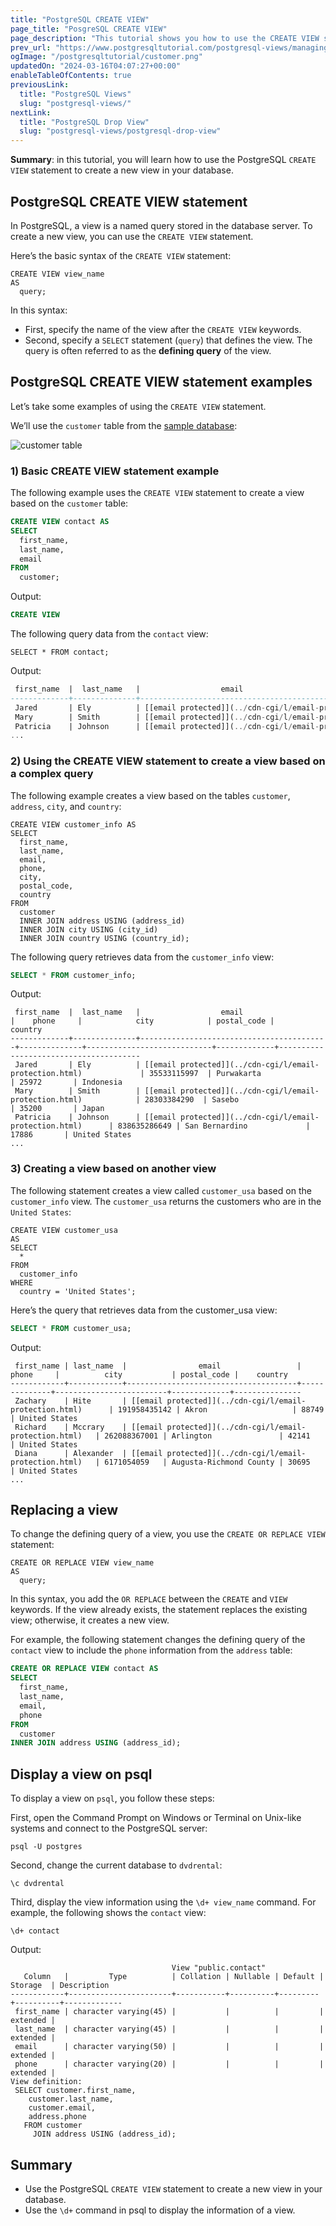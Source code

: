 ```yaml
---
title: "PostgreSQL CREATE VIEW"
page_title: "PosgreSQL CREATE VIEW"
page_description: "This tutorial shows you how to use the CREATE VIEW statement to create a new view in your database."
prev_url: "https://www.postgresqltutorial.com/postgresql-views/managing-postgresql-views/"
ogImage: "/postgresqltutorial/customer.png"
updatedOn: "2024-03-16T04:07:27+00:00"
enableTableOfContents: true
previousLink: 
  title: "PostgreSQL Views"
  slug: "postgresql-views/"
nextLink: 
  title: "PostgreSQL Drop View"
  slug: "postgresql-views/postgresql-drop-view"
---
```





**Summary**: in this tutorial, you will learn how to use the PostgreSQL `CREATE VIEW` statement to create a new view in your database.


## PostgreSQL CREATE VIEW statement

In PostgreSQL, a view is a named query stored in the database server. To create a new view, you can use the `CREATE VIEW` statement.

Here’s the basic syntax of the `CREATE VIEW` statement:


```phpsql
CREATE VIEW view_name 
AS 
  query;
```
In this syntax:

* First, specify the name of the view after the `CREATE VIEW` keywords.
* Second, specify a `SELECT` statement (`query`) that defines the view. The query is often referred to as the **defining query** of the view.


## PostgreSQL CREATE VIEW statement examples

Let’s take some examples of using the `CREATE VIEW` statement.

We’ll use the `customer` table from the [sample database](../postgresql-getting-started/postgresql-sample-database):

![customer table](/postgresqltutorial/customer.png)
### 1\) Basic CREATE VIEW statement example

The following example uses the `CREATE VIEW` statement to create a view based on the `customer` table:


```sql
CREATE VIEW contact AS 
SELECT 
  first_name, 
  last_name, 
  email 
FROM 
  customer;
```
Output:


```sql
CREATE VIEW
```
The following query data from the `contact` view:


```
SELECT * FROM contact;
```
Output:


```sql
 first_name  |  last_name   |                  email
-------------+--------------+------------------------------------------
 Jared       | Ely          | [[email protected]](../cdn-cgi/l/email-protection.html)
 Mary        | Smith        | [[email protected]](../cdn-cgi/l/email-protection.html)
 Patricia    | Johnson      | [[email protected]](../cdn-cgi/l/email-protection.html)
...
```

### 2\) Using the CREATE VIEW statement to create a view based on a complex query

The following example creates a view based on the tables `customer`, `address`, `city`, and `country`:


```
CREATE VIEW customer_info AS 
SELECT 
  first_name, 
  last_name, 
  email, 
  phone, 
  city, 
  postal_code,
  country
FROM 
  customer 
  INNER JOIN address USING (address_id) 
  INNER JOIN city USING (city_id) 
  INNER JOIN country USING (country_id);
```
The following query retrieves data from the `customer_info` view:


```sql
SELECT * FROM customer_info;
```
Output:


```
 first_name  |  last_name   |                  email                   |    phone     |            city            | postal_code |                country
-------------+--------------+------------------------------------------+--------------+----------------------------+-------------+---------------------------------------
 Jared       | Ely          | [[email protected]](../cdn-cgi/l/email-protection.html)             | 35533115997  | Purwakarta                 | 25972       | Indonesia
 Mary        | Smith        | [[email protected]](../cdn-cgi/l/email-protection.html)            | 28303384290  | Sasebo                     | 35200       | Japan
 Patricia    | Johnson      | [[email protected]](../cdn-cgi/l/email-protection.html)      | 838635286649 | San Bernardino             | 17886       | United States
...
```

### 3\) Creating a view based on another view

The following statement creates a view called `customer_usa` based on the `customer_info` view. The `customer_usa` returns the customers who are in the `United States`:


```
CREATE VIEW customer_usa 
AS 
SELECT 
  * 
FROM 
  customer_info 
WHERE 
  country = 'United States';
```
Here’s the query that retrieves data from the customer\_usa view:


```sql
SELECT * FROM customer_usa;
```
Output:


```
 first_name | last_name  |                email                 |    phone     |          city           | postal_code |    country
------------+------------+--------------------------------------+--------------+-------------------------+-------------+---------------
 Zachary    | Hite       | [[email protected]](../cdn-cgi/l/email-protection.html)      | 191958435142 | Akron                   | 88749       | United States
 Richard    | Mccrary    | [[email protected]](../cdn-cgi/l/email-protection.html)   | 262088367001 | Arlington               | 42141       | United States
 Diana      | Alexander  | [[email protected]](../cdn-cgi/l/email-protection.html)   | 6171054059   | Augusta-Richmond County | 30695       | United States
...
```

## Replacing a view

To change the defining query of a view, you use the `CREATE OR REPLACE VIEW` statement:


```
CREATE OR REPLACE VIEW view_name 
AS 
  query;
```
In this syntax, you add the `OR REPLACE` between the `CREATE` and `VIEW` keywords. If the view already exists, the statement replaces the existing view; otherwise, it creates a new view.

For example, the following statement changes the defining query of the `contact` view to include the `phone` information from the `address` table:


```sql
CREATE OR REPLACE VIEW contact AS 
SELECT 
  first_name, 
  last_name, 
  email,
  phone
FROM 
  customer
INNER JOIN address USING (address_id);
```

## Display a view on psql

To display a view on `psql`, you follow these steps:

First, open the Command Prompt on Windows or Terminal on Unix\-like systems and connect to the PostgreSQL server:


```
psql -U postgres
```
Second, change the current database to `dvdrental`:


```
\c dvdrental
```
Third, display the view information using the `\d+ view_name` command. For example, the following shows the `contact` view:


```
\d+ contact
```
Output:


```
                                    View "public.contact"
   Column   |         Type          | Collation | Nullable | Default | Storage  | Description
------------+-----------------------+-----------+----------+---------+----------+-------------
 first_name | character varying(45) |           |          |         | extended |
 last_name  | character varying(45) |           |          |         | extended |
 email      | character varying(50) |           |          |         | extended |
 phone      | character varying(20) |           |          |         | extended |
View definition:
 SELECT customer.first_name,
    customer.last_name,
    customer.email,
    address.phone
   FROM customer
     JOIN address USING (address_id);

```

## Summary

* Use the PostgreSQL `CREATE VIEW` statement to create a new view in your database.
* Use the `\d+` command in psql to display the information of a view.

